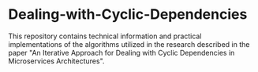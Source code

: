 # Dealing-with-Cyclic-Dependencies
This repository contains technical information and practical implementations of the algorithms utilized in the research described in the paper "An Iterative Approach for Dealing with Cyclic Dependencies in Microservices Architectures".

